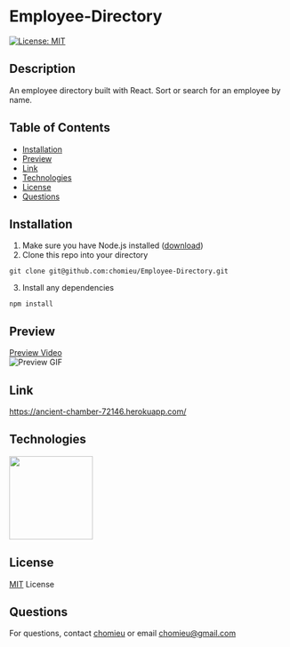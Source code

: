 # Employee-Directory
[![License: MIT](https://img.shields.io/badge/License-MIT-yellow.svg)](https://choosealicense.com/licenses/mit/)
        
## Description
An employee directory built with React. Sort or search for an employee by name.

## Table of Contents
* [Installation](#installation)
* [Preview](#preview)
* [Link](#link)
* [Technologies](#technologies)
* [License](#license)
* [Questions](#questions)
        
## Installation
1. Make sure you have Node.js installed ([download](https://nodejs.org/en/))
2. Clone this repo into your directory
```
git clone git@github.com:chomieu/Employee-Directory.git
```
3. Install any dependencies
```
npm install
```

## Preview
[Preview Video](https://drive.google.com/file/d/1a7t52UTD4IF_3Wy5Jf39Hzq9ojOBcARC/view)</br>
![Preview GIF](./preview.gif)

## Link
<https://ancient-chamber-72146.herokuapp.com/>

## Technologies
<img src="https://i.imgur.com/eyoiQHZ.png" width="150" />

## License
[MIT](./LICENSE) License

## Questions
For questions, contact [chomieu](https://github.com/chomieu) or email chomieu@gmail.com
